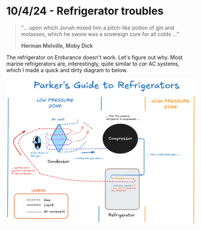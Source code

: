 # 10/4/24 - Refrigerator troubles

> "... upon which Jonah mixed him a pitch-like potion of gin and molasses, which he swore was a sovereign cure for all colds ..."
>
> **Herman Melville, Moby Dick**

The refrigerator on Endurance doesn't work. Let's figure out why. Most marine refrigerators are, interestingly, quite similar to *car* AC systems, which I made a quick and dirty diagram to below. 

![](images/refrigerator-guide.png)

